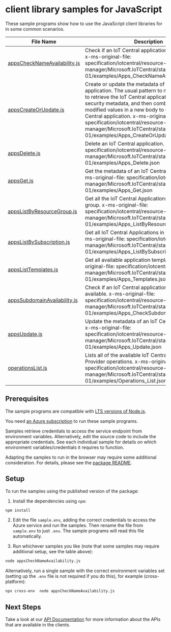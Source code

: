 # client library samples for JavaScript

These sample programs show how to use the JavaScript client libraries for in some common scenarios.

| **File Name**                                             | **Description**                                                                                                                                                                                                                                                                                                                                                                                                           |
| --------------------------------------------------------- | ------------------------------------------------------------------------------------------------------------------------------------------------------------------------------------------------------------------------------------------------------------------------------------------------------------------------------------------------------------------------------------------------------------------------- |
| [appsCheckNameAvailability.js][appschecknameavailability] | Check if an IoT Central application name is available. x-ms-original-file: specification/iotcentral/resource-manager/Microsoft.IoTCentral/stable/2021-06-01/examples/Apps_CheckNameAvailability.json                                                                                                                                                                                                                      |
| [appsCreateOrUpdate.js][appscreateorupdate]               | Create or update the metadata of an IoT Central application. The usual pattern to modify a property is to retrieve the IoT Central application metadata and security metadata, and then combine them with the modified values in a new body to update the IoT Central application. x-ms-original-file: specification/iotcentral/resource-manager/Microsoft.IoTCentral/stable/2021-06-01/examples/Apps_CreateOrUpdate.json |
| [appsDelete.js][appsdelete]                               | Delete an IoT Central application. x-ms-original-file: specification/iotcentral/resource-manager/Microsoft.IoTCentral/stable/2021-06-01/examples/Apps_Delete.json                                                                                                                                                                                                                                                         |
| [appsGet.js][appsget]                                     | Get the metadata of an IoT Central application. x-ms-original-file: specification/iotcentral/resource-manager/Microsoft.IoTCentral/stable/2021-06-01/examples/Apps_Get.json                                                                                                                                                                                                                                               |
| [appsListByResourceGroup.js][appslistbyresourcegroup]     | Get all the IoT Central Applications in a resource group. x-ms-original-file: specification/iotcentral/resource-manager/Microsoft.IoTCentral/stable/2021-06-01/examples/Apps_ListByResourceGroup.json                                                                                                                                                                                                                     |
| [appsListBySubscription.js][appslistbysubscription]       | Get all IoT Central Applications in a subscription. x-ms-original-file: specification/iotcentral/resource-manager/Microsoft.IoTCentral/stable/2021-06-01/examples/Apps_ListBySubscription.json                                                                                                                                                                                                                            |
| [appsListTemplates.js][appslisttemplates]                 | Get all available application templates. x-ms-original-file: specification/iotcentral/resource-manager/Microsoft.IoTCentral/stable/2021-06-01/examples/Apps_Templates.json                                                                                                                                                                                                                                                |
| [appsSubdomainAvailability.js][appssubdomainavailability] | Check if an IoT Central application subdomain is available. x-ms-original-file: specification/iotcentral/resource-manager/Microsoft.IoTCentral/stable/2021-06-01/examples/Apps_CheckSubdomainAvailability.json                                                                                                                                                                                                            |
| [appsUpdate.js][appsupdate]                               | Update the metadata of an IoT Central application. x-ms-original-file: specification/iotcentral/resource-manager/Microsoft.IoTCentral/stable/2021-06-01/examples/Apps_Update.json                                                                                                                                                                                                                                         |
| [operationsList.js][operationslist]                       | Lists all of the available IoT Central Resource Provider operations. x-ms-original-file: specification/iotcentral/resource-manager/Microsoft.IoTCentral/stable/2021-06-01/examples/Operations_List.json                                                                                                                                                                                                                   |

## Prerequisites

The sample programs are compatible with [LTS versions of Node.js](https://nodejs.org/about/releases/).

You need [an Azure subscription][freesub] to run these sample programs.

Samples retrieve credentials to access the service endpoint from environment variables. Alternatively, edit the source code to include the appropriate credentials. See each individual sample for details on which environment variables/credentials it requires to function.

Adapting the samples to run in the browser may require some additional consideration. For details, please see the [package README][package].

## Setup

To run the samples using the published version of the package:

1. Install the dependencies using `npm`:

```bash
npm install
```

2. Edit the file `sample.env`, adding the correct credentials to access the Azure service and run the samples. Then rename the file from `sample.env` to just `.env`. The sample programs will read this file automatically.

3. Run whichever samples you like (note that some samples may require additional setup, see the table above):

```bash
node appsCheckNameAvailability.js
```

Alternatively, run a single sample with the correct environment variables set (setting up the `.env` file is not required if you do this), for example (cross-platform):

```bash
npx cross-env  node appsCheckNameAvailability.js
```

## Next Steps

Take a look at our [API Documentation][apiref] for more information about the APIs that are available in the clients.

[appschecknameavailability]: https://github.com/Azure/azure-sdk-for-js/blob/main/sdk/iotcentral/arm-iotcentral/samples/v6/javascript/appsCheckNameAvailability.js
[appscreateorupdate]: https://github.com/Azure/azure-sdk-for-js/blob/main/sdk/iotcentral/arm-iotcentral/samples/v6/javascript/appsCreateOrUpdate.js
[appsdelete]: https://github.com/Azure/azure-sdk-for-js/blob/main/sdk/iotcentral/arm-iotcentral/samples/v6/javascript/appsDelete.js
[appsget]: https://github.com/Azure/azure-sdk-for-js/blob/main/sdk/iotcentral/arm-iotcentral/samples/v6/javascript/appsGet.js
[appslistbyresourcegroup]: https://github.com/Azure/azure-sdk-for-js/blob/main/sdk/iotcentral/arm-iotcentral/samples/v6/javascript/appsListByResourceGroup.js
[appslistbysubscription]: https://github.com/Azure/azure-sdk-for-js/blob/main/sdk/iotcentral/arm-iotcentral/samples/v6/javascript/appsListBySubscription.js
[appslisttemplates]: https://github.com/Azure/azure-sdk-for-js/blob/main/sdk/iotcentral/arm-iotcentral/samples/v6/javascript/appsListTemplates.js
[appssubdomainavailability]: https://github.com/Azure/azure-sdk-for-js/blob/main/sdk/iotcentral/arm-iotcentral/samples/v6/javascript/appsSubdomainAvailability.js
[appsupdate]: https://github.com/Azure/azure-sdk-for-js/blob/main/sdk/iotcentral/arm-iotcentral/samples/v6/javascript/appsUpdate.js
[operationslist]: https://github.com/Azure/azure-sdk-for-js/blob/main/sdk/iotcentral/arm-iotcentral/samples/v6/javascript/operationsList.js
[apiref]: https://docs.microsoft.com/javascript/api/@azure/arm-iotcentral?view=azure-node-preview
[freesub]: https://azure.microsoft.com/free/
[package]: https://github.com/Azure/azure-sdk-for-js/tree/main/sdk/iotcentral/arm-iotcentral/README.md
